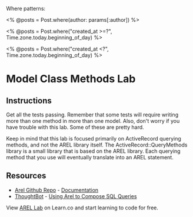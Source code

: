 Where patterns:

<% @posts = Post.where(author: params[:author]) %>

<% @posts = Post.where("created_at >=?", Time.zone.today.beginning_of_day) %>

<% @posts = Post.where("created_at <?", Time.zone.today.beginning_of_day) %>


# Model Class Methods Lab

## Instructions

Get all the tests passing. Remember that some tests will require writing more than one method in more than one model. Also, don't worry if you have trouble with this lab. Some of these are pretty
hard.

Keep in mind that this lab is focused primarily on ActiveRecord querying methods, and not the AREL library itself. The ActiveRecord::QueryMethods library is a small library that is based on the AREL library. Each querying method that you use will eventually translate into an AREL statement.

## Resources
* [Arel Github Repo](https://github.com/rails/) - [Documentation](https://github.com/rails/arel)
* [ThoughtBot](http://thoughtbot.com/) - [Using Arel to Compose SQL Queries](http://robots.thoughtbot.com/using-arel-to-compose-sql-queries)

<p data-visibility='hidden'>View <a href='https://learn.co/lessons/arel-lab' title='AREL Lab'>AREL Lab</a> on Learn.co and start learning to code for free.</p>
